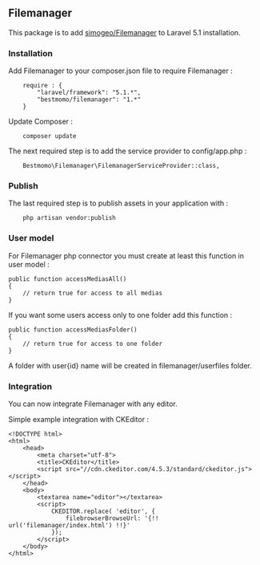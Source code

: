 ## Filemanager ##

This package is to add [simogeo/Filemanager](https://github.com/simogeo/Filemanager) to Laravel 5.1 installation.

### Installation ###

Add Filemanager to your composer.json file to require Filemanager :
```
    require : {
        "laravel/framework": "5.1.*",
        "bestmomo/filemanager": "1.*"
    }
```

Update Composer :
```
    composer update
```

The next required step is to add the service provider to config/app.php :
```
    Bestmomo\Filemanager\FilemanagerServiceProvider::class,
```

### Publish ###

The last required step is to publish assets in your application with :
```
    php artisan vendor:publish
```

### User model ###

For Filemanager php connector you must create at least this function in user model :

```
public function accessMediasAll()
{
    // return true for access to all medias
}
```

If you want some users access only to one folder add this function :

```
public function accessMediasFolder()
{
    // return true for access to one folder
}
```
A folder with user{id} name will be created in filemanager/userfiles folder.

### Integration ###

You can now integrate Filemanager with any editor.

Simple example integration with CKEditor :
```
<!DOCTYPE html>
<html>
    <head>
        <meta charset="utf-8">
        <title>CKEditor</title>
        <script src="//cdn.ckeditor.com/4.5.3/standard/ckeditor.js"></script>
    </head>
    <body>
        <textarea name="editor"></textarea>
        <script>
            CKEDITOR.replace( 'editor', {
                filebrowserBrowseUrl: '{!! url('filemanager/index.html') !!}'
            });
        </script>
    </body>
</html>
```



